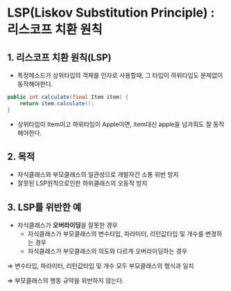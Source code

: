 # LSP(Liskov Substitution Principle) : 리스코프 치환 원칙

## 1. 리스코프 치환 원칙(LSP)

- 특정메소드가 상위타입의 객체를 인자로 사용할때, 그 타입이 하위타입도 문제없이 동작해야한다.

```java
public int calculate(final Item item) {
	return item.calculate();
}
```

- 상위타입이 Item이고 하위타입이 Apple이면, item대신 apple을 넘겨줘도 잘 동작해야한다.

## 2. 목적

- 자식클래스와 부모클래스의 일관성으로 개발자간 소통 위반 방지
- 잘못된 LSP원칙으로인한 하위클래스의 오동작 방지

## 3. LSP를 위반한 예

- 자식클래스가 **오버라이딩**을 잘못한 경우
    - 자식클래스가 부모클래스의 변수타입, 파라미터, 리턴값타입 및 개수를 변경하는 경우
    - 자식클래스가 부모클래스의 의도와 다르게 오버라이딩하는 경우

⇒ 변수타입, 파라미터, 리턴값타입 및 개수 모두 부모클래스의 형식과 일치

⇒ 부모클래스의 행동 규약을 위반하지 않는다.
